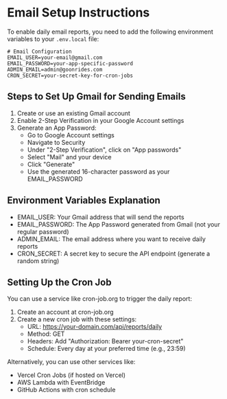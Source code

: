 # Email Setup Instructions

To enable daily email reports, you need to add the following environment variables to your `.env.local` file:

```env
# Email Configuration
EMAIL_USER=your-email@gmail.com
EMAIL_PASSWORD=your-app-specific-password
ADMIN_EMAIL=admin@goonrides.com
CRON_SECRET=your-secret-key-for-cron-jobs
```

## Steps to Set Up Gmail for Sending Emails

1. Create or use an existing Gmail account
2. Enable 2-Step Verification in your Google Account settings
3. Generate an App Password:
   - Go to Google Account settings
   - Navigate to Security
   - Under "2-Step Verification", click on "App passwords"
   - Select "Mail" and your device
   - Click "Generate"
   - Use the generated 16-character password as your EMAIL_PASSWORD

## Environment Variables Explanation

- EMAIL_USER: Your Gmail address that will send the reports
- EMAIL_PASSWORD: The App Password generated from Gmail (not your regular password)
- ADMIN_EMAIL: The email address where you want to receive daily reports
- CRON_SECRET: A secret key to secure the API endpoint (generate a random string)

## Setting Up the Cron Job

You can use a service like cron-job.org to trigger the daily report:

1. Create an account at cron-job.org
2. Create a new cron job with these settings:
   - URL: https://your-domain.com/api/reports/daily
   - Method: GET
   - Headers: Add "Authorization: Bearer your-cron-secret"
   - Schedule: Every day at your preferred time (e.g., 23:59)

Alternatively, you can use other services like:
- Vercel Cron Jobs (if hosted on Vercel)
- AWS Lambda with EventBridge
- GitHub Actions with cron schedule 
